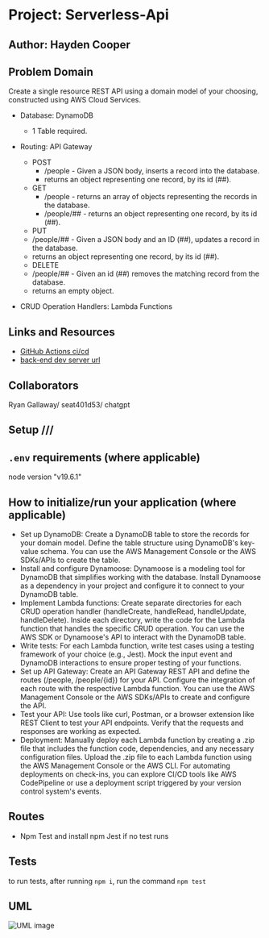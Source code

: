 # Project: Serverless-Api

## Author: Hayden Cooper

## Problem Domain

Create a single resource REST API using a domain model of your choosing, constructed using AWS Cloud Services.

- Database: DynamoDB
  - 1 Table required.
- Routing: API Gateway
  - POST
    - /people - Given a JSON body, inserts a record into the database.
    - returns an object representing one record, by its id (##).
  - GET
    - /people - returns an array of objects representing the records in the database.
    - /people/## - returns an object representing one record, by its id (##).
  - PUT
  - /people/## - Given a JSON body and an ID (##), updates a record in the database.
  - returns an object representing one record, by its id (##).
  - DELETE
  - /people/## - Given an id (##) removes the matching record from the database.
  - returns an empty object.

- CRUD Operation Handlers: Lambda Functions

## Links and Resources

- [GitHub Actions ci/cd](https://s3.console.aws.amazon.com/s3/buckets?region=us-east-2&region=us-east-2)
- [back-end dev server url](https://us-east-2.console.aws.amazon.com/lambda/home?region=us-east-2#/discover)

## Collaborators

Ryan Gallaway/ seat401d53/ chatgpt

## Setup ///

## `.env` requirements (where applicable)

node version "v19.6.1"

## How to initialize/run your application (where applicable)

- Set up DynamoDB: Create a DynamoDB table to store the records for your domain model. Define the table structure using DynamoDB's key-value schema. You can use the AWS Management Console or the AWS SDKs/APIs to create the table.
- Install and configure Dynamoose: Dynamoose is a modeling tool for DynamoDB that simplifies working with the database. Install Dynamoose as a dependency in your project and configure it to connect to your DynamoDB table.
- Implement Lambda functions: Create separate directories for each CRUD operation handler (handleCreate, handleRead, handleUpdate, handleDelete). Inside each directory, write the code for the Lambda function that handles the specific CRUD operation. You can use the AWS SDK or Dynamoose's API to interact with the DynamoDB table.
- Write tests: For each Lambda function, write test cases using a testing framework of your choice (e.g., Jest). Mock the input event and DynamoDB interactions to ensure proper testing of your functions.
- Set up API Gateway: Create an API Gateway REST API and define the routes (/people, /people/{id}) for your API. Configure the integration of each route with the respective Lambda function. You can use the AWS Management Console or the AWS SDKs/APIs to create and configure the API.
- Test your API: Use tools like curl, Postman, or a browser extension like REST Client to test your API endpoints. Verify that the requests and responses are working as expected.
- Deployment: Manually deploy each Lambda function by creating a .zip file that includes the function code, dependencies, and any necessary configuration files. Upload the .zip file to each Lambda function using the AWS Management Console or the AWS CLI. For automating deployments on check-ins, you can explore CI/CD tools like AWS CodePipeline or use a deployment script triggered by your version control system's events.

## Routes

- Npm Test and install npm Jest if no test runs

## Tests

to run tests, after running `npm i`, run the command `npm test`

## UML

![UML image](./Screenshot%202023-06-07%20at%209.54.06%20PM.png)
